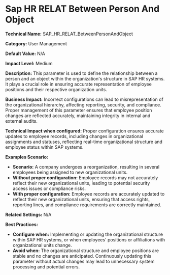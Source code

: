 # Sap HR RELAT Between Person And Object

**Technical Name:** SAP_HR_RELAT_BetweenPersonAndObject

**Category:** User Management

**Default Value:** N/A

**Impact Level:** Medium

**Description:** This parameter is used to define the relationship between a person and an object within the organization's structure in SAP HR systems. It plays a crucial role in ensuring accurate representation of employee positions and their respective organization units.

**Business Impact:** Incorrect configurations can lead to misrepresentation of the organizational hierarchy, affecting reporting, security, and compliance. Proper management of this parameter ensures that employee position changes are reflected accurately, maintaining integrity in internal and external audits.

**Technical Impact when configured:** Proper configuration ensures accurate updates to employee records, including changes in organizational assignments and statuses, reflecting real-time organizational structure and employee status within SAP systems.

**Examples Scenario:**
- **Scenario:** A company undergoes a reorganization, resulting in several employees being assigned to new organizational units.
- **Without proper configuration:** Employee records may not accurately reflect their new organizational units, leading to potential security access issues or compliance risks.
- **With proper configuration:** Employee records are accurately updated to reflect their new organizational units, ensuring that access rights, reporting lines, and compliance requirements are correctly maintained.

**Related Settings:** N/A

**Best Practices:**  
- **Configure when:** Implementing or updating the organizational structure within SAP HR systems, or when employees' positions or affiliations with organizational units change.
- **Avoid when:** The organizational structure and employee positions are stable and no changes are anticipated. Continuously updating this parameter without actual changes may lead to unnecessary system processing and potential errors.